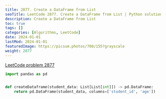 ```yaml
---
title: 2877. Create a DataFrame from List
seoTitle: LeetCode 2877. Create a DataFrame from List | Python solution and explanation
description: Create a DataFrame from List
toc: true
tags: []
categories: [Algorithms, LeetCode]
date: 2024-01-01
lastMod: 2024-01-01
featuredImage: https://picsum.photos/700/155?grayscale
weight: 2877
---
```


[LeetCode problem 2877](https://leetcode.com/problems/create-a-dataframe-from-list/)

```python
import pandas as pd


def createDataframe(student_data: List[List[int]]) -> pd.DataFrame:
    return pd.DataFrame(student_data, columns=['student_id', 'age'])

```
